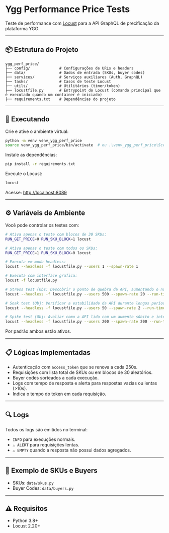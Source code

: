 # Ygg Performance Price Tests

Teste de performance com [Locust](https://locust.io) para a API GraphQL de precificação da plataforma YGG.

---

## :package: Estrutura do Projeto
```
ygg_perf_price/
├── config/             # Configurações de URLs e headers
├── data/               # Dados de entrada (SKUs, buyer codes)
├── services/           # Serviços auxiliares (Auth, GraphQL)
├── tasks/              # Casos de teste Locust
├── utils/              # Utilitários (timer/token)
├── locustfile.py       # Entrypoint do Locust (comando principal que é executado quando um container é iniciado)
├── requirements.txt    # Dependências do projeto
```

---

## :rocket: Executando

Crie e ative o ambiente virtual:
```bash
python -m venv venv_ygg_perf_price
source venv_ygg_perf_price/bin/activate  # ou .\venv_ygg_perf_price\Scripts\activate no Windows
```

Instale as dependências:
```bash
pip install -r requirements.txt
```

Execute o Locust:
```bash
locust
```

Acesse: [http://localhost:8089](http://localhost:8089)

---

## :gear: Variáveis de Ambiente
Você pode controlar os testes com:

```bash
# Ativa apenas o teste com blocos de 30 SKUs:
RUN_GET_PRICE=0 RUN_SKU_BLOCK=1 locust

# Ativa apenas o teste com todos os SKUs:
RUN_GET_PRICE=1 RUN_SKU_BLOCK=0 locust

# Executa em modo headless:
locust --headless -f locustfile.py --users 1 --spawn-rate 1

# Executa com interface grafica:
locust -f locustfile.py

# Stress test (Obs: Descobrir o ponto de quebra da API, aumentando o número de usuários até o sistema falhar):
locust --headless -f locustfile.py --users 500 --spawn-rate 20 --run-time 10m --csv=stress_test

# Soak test (Obj: Verificar a estabilidade da API durante longos períodos de uso constante):
locust --headless -f locustfile.py --users 50 --spawn-rate 2 --run-time 4h --csv=soak_test

# Spike test (Obj: Avaliar como a API lida com um aumento súbito e intenso de tráfego):
locust --headless -f locustfile.py --users 200 --spawn-rate 200 --run-time 5m --csv=spike_test
```

Por padrão ambos estão ativos.

---

## :clipboard: Lógicas Implementadas
- Autenticação com `access_token` que se renova a cada 250s.
- Requisições com lista total de SKUs ou em blocos de 30 aleatórios.
- Buyer codes sorteados a cada execução.
- Logs com tempo de resposta e alerta para respostas vazias ou lentas (>10s).
- Indica o tempo do token em cada requisição.

---

## :mag: Logs
Todos os logs são emitidos no terminal:
- `INFO` para execuções normais.
- `⚠️ ALERT` para requisições lentas.
- `⚠️ EMPTY` quando a resposta não possui dados agregados.

---

## :memo: Exemplo de SKUs e Buyers
- SKUs: `data/skus.py`
- Buyer Codes: `data/buyers.py`

---

## :warning: Requisitos
- Python 3.8+
- Locust 2.20+